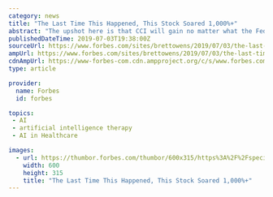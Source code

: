 ```yaml
---
category: news
title: "The Last Time This Happened, This Stock Soared 1,000%+"
abstract: "The upshot here is that CCI will gain no matter what the Fed does: its 40,000 cell towers and 70,000 route miles of fiber-optic cable put it at the forefront of just about every tech megatrend you can name: surging data use, artificial intelligence ..."
publishedDateTime: 2019-07-03T19:38:00Z
sourceUrl: https://www.forbes.com/sites/brettowens/2019/07/03/the-last-time-this-happened-this-stock-soared-1000/
ampUrl: https://www.forbes.com/sites/brettowens/2019/07/03/the-last-time-this-happened-this-stock-soared-1000/amp/
cdnAmpUrl: https://www-forbes-com.cdn.ampproject.org/c/s/www.forbes.com/sites/brettowens/2019/07/03/the-last-time-this-happened-this-stock-soared-1000/amp/
type: article

provider:
  name: Forbes
  id: forbes

topics:
 - AI
 - artificial intelligence therapy
 - AI in Healthcare

images:
  - url: https://thumbor.forbes.com/thumbor/600x315/https%3A%2F%2Fspecials-images.forbesimg.com%2Fdam%2Fimageserve%2F1156795174%2F960x0.jpg%3Ffit%3Dscale
    width: 600
    height: 315
    title: "The Last Time This Happened, This Stock Soared 1,000%+"
---
```

